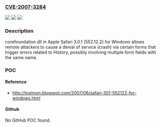### [CVE-2007-3284](https://cve.mitre.org/cgi-bin/cvename.cgi?name=CVE-2007-3284)
![](https://img.shields.io/static/v1?label=Product&message=n%2Fa&color=blue)
![](https://img.shields.io/static/v1?label=Version&message=n%2Fa&color=blue)
![](https://img.shields.io/static/v1?label=Vulnerability&message=n%2Fa&color=brighgreen)

### Description

corefoundation.dll in Apple Safari 3.0.1 (552.12.2) for Windows allows remote attackers to cause a denial of service (crash) via certain forms that trigger errors related to History, possibly involving multiple form fields with the same name.

### POC

#### Reference
- http://lostmon.blogspot.com/2007/06/safari-301-552122-for-windows.html

#### Github
No GitHub POC found.

